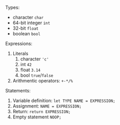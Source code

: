Types:
* character `char`
* 64-bit integer `int`
* 32-bit `float`
* boolean `bool`



Expressions:
1. Literals
   1. character `'c'`
   2. int `42`
   3. float `3.14`
   4. bool `true`/`false`
2. Arithmentic operators: `+-*/%`

Statements:
1. Variable definition: `let TYPE NAME = EXPRESSION;`
2. Assignment: `NAME = EXPRESSION;`
3. Return: `return EXPRESSION;`
4. Empty statement `NOOP;`
